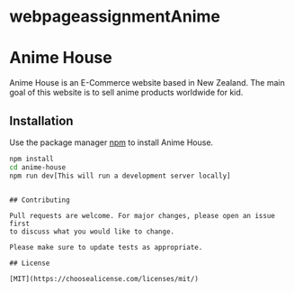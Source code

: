 # webpageassignmentAnime

# Anime House

Anime House is an E-Commerce website based in New Zealand. The main goal of this website is to sell anime products worldwide for kid.

## Installation

Use the package manager [npm](https://www.npmjs.com/) to install Anime House.

```bash
npm install
cd anime-house
npm run dev[This will run a development server locally]
```

```

## Contributing

Pull requests are welcome. For major changes, please open an issue first
to discuss what you would like to change.

Please make sure to update tests as appropriate.

## License

[MIT](https://choosealicense.com/licenses/mit/)

